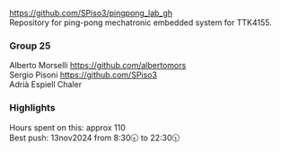 https://github.com/SPiso3/pingpong_lab_gh \
Repository for ping-pong mechatronic embedded system for TTK4155.

### Group 25
Alberto Morselli https://github.com/albertomors \
Sergio Pisoni https://github.com/SPiso3 \
Adrià Espiell Chaler

### Highlights
Hours spent on this: approx 110 \
Best push: 13nov2024 from 8:30🕣 to 22:30🕥
